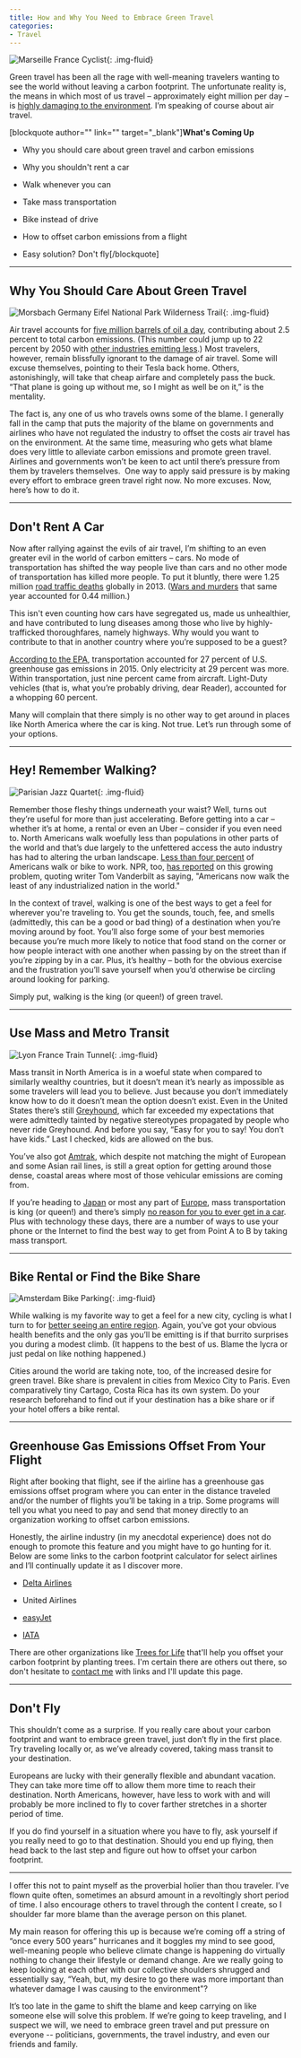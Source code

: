 ```yaml
---
title: How and Why You Need to Embrace Green Travel
categories:
- Travel
---
```


![Marseille France Cyclist](https://withoutapath.com/wp-content/uploads/2017/09/Marseille-France-Cyclist.jpg){: .img-fluid}

Green travel has been all the rage with well-meaning travelers wanting to see the world without leaving a carbon footprint. The unfortunate reality is, the means in which most of us travel – approximately eight million per day – is [highly damaging to the environment](https://theconversation.com/its-time-to-wake-up-to-the-devastating-impact-flying-has-on-the-environment-70953). I’m speaking of course about air travel.

[blockquote author="" link="" target="_blank"]**What's Coming Up**

 	
  * Why you should care about green travel and carbon emissions

 	
  * Why you shouldn't rent a car

 	
  * Walk whenever you can

 	
  * Take mass transportation

 	
  * Bike instead of drive

 	
  * How to offset carbon emissions from a flight

 	
  * Easy solution? Don't fly[/blockquote]

* * *

## Why You Should Care About Green Travel

![Morsbach Germany Eifel National Park Wilderness Trail](https://withoutapath.com/wp-content/uploads/2016/10/Morsbach-Germany-Eifel-National-Park-Wilderness-Trail-1.jpg){: .img-fluid}

Air travel accounts for [five million barrels of oil a day](http://www.atag.org/facts-figures.html), contributing about 2.5 percent to total carbon emissions. (This number could jump up to 22 percent by 2050 with [other industries emitting less](http://www.europarl.europa.eu/RegData/etudes/STUD/2015/569964/IPOL_STU(2015)569964_EN.pdf).) Most travelers, however, remain blissfully ignorant to the damage of air travel. Some will excuse themselves, pointing to their Tesla back home. Others, astonishingly, will take that cheap airfare and completely pass the buck. “That plane is going up without me, so I might as well be on it,” is the mentality.

The fact is, any one of us who travels owns some of the blame. I generally fall in the camp that puts the majority of the blame on governments and airlines who have not regulated the industry to offset the costs air travel has on the environment. At the same time, measuring who gets what blame does very little to alleviate carbon emissions and promote green travel. Airlines and governments won’t be keen to act until there’s pressure from them by travelers themselves.  One way to apply said pressure is by making every effort to embrace green travel right now. No more excuses. Now, here’s how to do it.

* * *

## Don't Rent A Car

Now after rallying against the evils of air travel, I’m shifting to an even greater evil in the world of carbon emitters – cars. No mode of transportation has shifted the way people live than cars and no other mode of transportation has killed more people. To put it bluntly, there were 1.25 million [road traffic deaths](http://www.who.int/gho/road_safety/mortality/traffic_deaths_number/en/) globally in 2013. ([Wars and murders](http://www.progressive-economy.org/trade_facts/traffic-accidents-kill-1-24-million-people-a-year-worldwide-wars-and-murders-0-44-million/) that same year accounted for 0.44 million.)

This isn't even counting how cars have segregated us, made us unhealthier, and have contributed to lung diseases among those who live by highly-trafficked thoroughfares, namely highways. Why would you want to contribute to that in another country where you’re supposed to be a guest?

[According to the EPA](https://www.epa.gov/greenvehicles/fast-facts-transportation-greenhouse-gas-emissions), transportation accounted for 27 percent of U.S. greenhouse gas emissions in 2015. Only electricity at 29 percent was more. Within transportation, just nine percent came from aircraft. Light-Duty vehicles (that is, what you’re probably driving, dear Reader), accounted for a whopping 60 percent.

Many will complain that there simply is no other way to get around in places like North America where the car is king. Not true. Let’s run through some of your options.

* * *

## Hey! Remember Walking?

![Parisian Jazz Quartet](https://withoutapath.com/wp-content/uploads/2017/08/Parisian-Jazz-Quartet.jpg){: .img-fluid}

Remember those fleshy things underneath your waist? Well, turns out they’re useful for more than just accelerating. Before getting into a car – whether it’s at home, a rental or even an Uber – consider if you even need to. North Americans walk woefully less than populations in other parts of the world and that’s due largely to the unfettered access the auto industry has had to altering the urban landscape. [Less than four percent](https://www.vox.com/2015/5/29/8682707/walking-biking-cities-transportation) of Americans walk or bike to work. NPR, too, [has reported](http://www.npr.org/sections/thetwo-way/2012/04/16/150586667/americans-do-not-walk-the-walk-and-thats-a-growing-problem) on this growing problem, quoting writer Tom Vanderbilt as saying, "Americans now walk the least of any industrialized nation in the world."

In the context of travel, walking is one of the best ways to get a feel for wherever you're traveling to. You get the sounds, touch, fee, and smells (admittedly, this can be a good or bad thing) of a destination when you’re moving around by foot. You’ll also forge some of your best memories because you’re much more likely to notice that food stand on the corner or how people interact with one another when passing by on the street than if you’re zipping by in a car. Plus, it’s healthy – both for the obvious exercise and the frustration you’ll save yourself when you’d otherwise be circling around looking for parking.

Simply put, walking is the king (or queen!) of green travel.

* * *

## Use Mass and Metro Transit

![Lyon France Train Tunnel](https://withoutapath.com/wp-content/uploads/2017/09/Lyon-France-Train-Tunnel.jpg){: .img-fluid}

Mass transit in North America is in a woeful state when compared to similarly wealthy countries, but it doesn’t mean it’s nearly as impossible as some travelers will lead you to believe. Just because you don’t immediately know how to do it doesn’t mean the option doesn’t exist. Even in the United States there’s still [Greyhound](https://withoutapath.com/riding-greyhound-bus/), which far exceeded my expectations that were admittedly tainted by negative stereotypes propagated by people who never ride Greyhound. And before you say, “Easy for you to say! You don’t have kids.” Last I checked, kids are allowed on the bus.

You’ve also got [Amtrak](https://withoutapath.com/ride-amtrak/), which despite not matching the might of European and some Asian rail lines, is still a great option for getting around those dense, coastal areas where most of those vehicular emissions are coming from.

If you’re heading to [Japan](https://withoutapath.com/category/travel/asia/) or most any part of [Europe](https://withoutapath.com/category/travel/international/europe/), mass transportation is king (or queen!) and there’s simply [no reason for you to ever get in a car](https://withoutapath.com/best-way-to-travel-europe/). Plus with technology these days, there are a number of ways to use your phone or the Internet to find the best way to get from Point A to B by taking mass transport.

* * *

## Bike Rental or Find the Bike Share

![Amsterdam Bike Parking](https://withoutapath.com/wp-content/uploads/2017/05/Amsterdam-Bike-Parking-1.jpg){: .img-fluid}

While walking is my favorite way to get a feel for a new city, cycling is what I turn to for [better seeing an entire region](https://withoutapath.com/cycling-travel/). Again, you’ve got your obvious health benefits and the only gas you’ll be emitting is if that burrito surprises you during a modest climb. (It happens to the best of us. Blame the lycra or just pedal on like nothing happened.)

Cities around the world are taking note, too, of the increased desire for green travel. Bike share is prevalent in cities from Mexico City to Paris. Even comparatively tiny Cartago, Costa Rica has its own system. Do your research beforehand to find out if your destination has a bike share or if your hotel offers a bike rental.

* * *

## Greenhouse Gas Emissions Offset From Your Flight

Right after booking that flight, see if the airline has a greenhouse gas emissions offset program where you can enter in the distance traveled and/or the number of flights you’ll be taking in a trip. Some programs will tell you what you need to pay and send that money directly to an organization working to offset carbon emissions.

Honestly, the airline industry (in my anecdotal experience) does not do enough to promote this feature and you might have to go hunting for it. Below are some links to the carbon footprint calculator for select airlines and I’ll continually update it as I discover more.

 	
  * [Delta Airlines](https://www.delta.com/content/www/en_US/about-delta/corporate-responsibility/carbon-emissions-calculator-https.html)

 	
  * United Airlines

 	
  * [easyJet](http://stafftravel.easyjet.com/en/environment/carbon_offsetting.html)

 	
  * [IATA](http://www.iata.org/whatwedo/environment/Pages/carbon-offset.aspx)

There are other organizations like [Trees for Life](https://treesforlife.org.uk/plant-trees/becoming-carbon-conscious/) that'll help you offset your carbon footprint by planting trees. I'm certain there are others out there, so don't hesitate to [contact me](https://joebaur.com/contact/) with links and I'll update this page.

* * *

## Don't Fly

This shouldn’t come as a surprise. If you really care about your carbon footprint and want to embrace green travel, just don’t fly in the first place. Try traveling locally or, as we’ve already covered, taking mass transit to your destination.

Europeans are lucky with their generally flexible and abundant vacation. They can take more time off to allow them more time to reach their destination. North Americans, however, have less to work with and will probably be more inclined to fly to cover farther stretches in a shorter period of time.

If you do find yourself in a situation where you have to fly, ask yourself if you really need to go to that destination. Should you end up flying, then head back to the last step and figure out how to offset your carbon footprint.

* * *

I offer this not to paint myself as the proverbial holier than thou traveler. I’ve flown quite often, sometimes an absurd amount in a revoltingly short period of time. I also encourage others to travel through the content I create, so I shoulder far more blame than the average person on this planet.

My main reason for offering this up is because we’re coming off a string of “once every 500 years” hurricanes and it boggles my mind to see good, well-meaning people who believe climate change is happening do virtually nothing to change their lifestyle or demand change. Are we really going to keep looking at each other with our collective shoulders shrugged and essentially say, “Yeah, but, my desire to go there was more important than whatever damage I was causing to the environment"?

It’s too late in the game to shift the blame and keep carrying on like someone else will solve this problem. If we’re going to keep traveling, and I suspect we will, we need to embrace green travel and put pressure on everyone -- politicians, governments, the travel industry, and even our friends and family.
